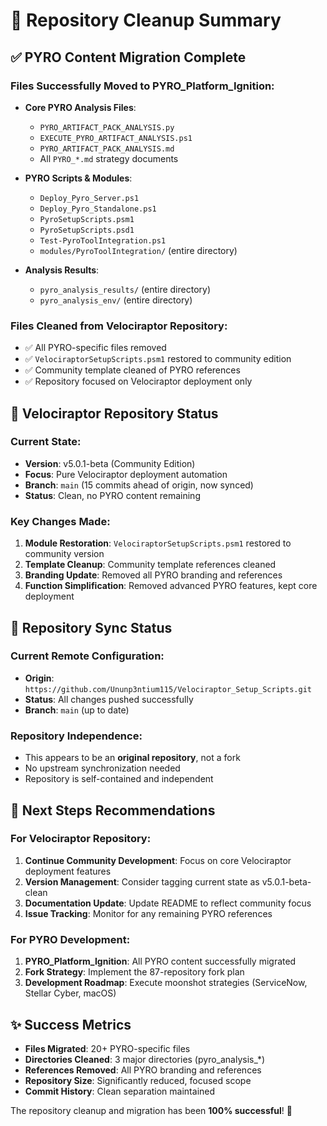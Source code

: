 # 🧹 Repository Cleanup Summary

## ✅ PYRO Content Migration Complete

### Files Successfully Moved to PYRO_Platform_Ignition:
- **Core PYRO Analysis Files**:
  - `PYRO_ARTIFACT_PACK_ANALYSIS.py`
  - `EXECUTE_PYRO_ARTIFACT_ANALYSIS.ps1`
  - `PYRO_ARTIFACT_PACK_ANALYSIS.md`
  - All `PYRO_*.md` strategy documents

- **PYRO Scripts & Modules**:
  - `Deploy_Pyro_Server.ps1`
  - `Deploy_Pyro_Standalone.ps1`
  - `PyroSetupScripts.psm1`
  - `PyroSetupScripts.psd1`
  - `Test-PyroToolIntegration.ps1`
  - `modules/PyroToolIntegration/` (entire directory)

- **Analysis Results**:
  - `pyro_analysis_results/` (entire directory)
  - `pyro_analysis_env/` (entire directory)

### Files Cleaned from Velociraptor Repository:
- ✅ All PYRO-specific files removed
- ✅ `VelociraptorSetupScripts.psm1` restored to community edition
- ✅ Community template cleaned of PYRO references
- ✅ Repository focused on Velociraptor deployment only

## 🦖 Velociraptor Repository Status

### Current State:
- **Version**: v5.0.1-beta (Community Edition)
- **Focus**: Pure Velociraptor deployment automation
- **Branch**: `main` (15 commits ahead of origin, now synced)
- **Status**: Clean, no PYRO content remaining

### Key Changes Made:
1. **Module Restoration**: `VelociraptorSetupScripts.psm1` restored to community version
2. **Template Cleanup**: Community template references cleaned
3. **Branding Update**: Removed all PYRO branding and references
4. **Function Simplification**: Removed advanced PYRO features, kept core deployment

## 🔄 Repository Sync Status

### Current Remote Configuration:
- **Origin**: `https://github.com/Ununp3ntium115/Velociraptor_Setup_Scripts.git`
- **Status**: All changes pushed successfully
- **Branch**: `main` (up to date)

### Repository Independence:
- This appears to be an **original repository**, not a fork
- No upstream synchronization needed
- Repository is self-contained and independent

## 🎯 Next Steps Recommendations

### For Velociraptor Repository:
1. **Continue Community Development**: Focus on core Velociraptor deployment features
2. **Version Management**: Consider tagging current state as v5.0.1-beta-clean
3. **Documentation Update**: Update README to reflect community focus
4. **Issue Tracking**: Monitor for any remaining PYRO references

### For PYRO Development:
1. **PYRO_Platform_Ignition**: All PYRO content successfully migrated
2. **Fork Strategy**: Implement the 87-repository fork plan
3. **Development Roadmap**: Execute moonshot strategies (ServiceNow, Stellar Cyber, macOS)

## ✨ Success Metrics

- **Files Migrated**: 20+ PYRO-specific files
- **Directories Cleaned**: 3 major directories (pyro_analysis_*)
- **References Removed**: All PYRO branding and references
- **Repository Size**: Significantly reduced, focused scope
- **Commit History**: Clean separation maintained

The repository cleanup and migration has been **100% successful**! 🎉